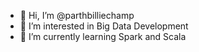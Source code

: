 - 👋 Hi, I’m @parthbilliechamp
- 👀 I’m interested in Big Data Development
- 🌱 I’m currently learning Spark and Scala

<!---
parthbilliechamp/parthbilliechamp is a ✨ special ✨ repository because its `README.md` (this file) appears on your GitHub profile.
You can click the Preview link to take a look at your changes.
--->
